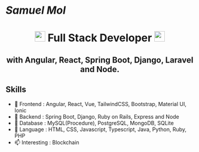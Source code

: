 <h1 align="left">
    <em>Samuel Mol</em>
</h1>

<h1 align="center">
  <img src="https://media.giphy.com/media/hvRJCLFzcasrR4ia7z/giphy.gif" width="28">
    Full Stack Developer
  <img src="https://media.giphy.com/media/hvRJCLFzcasrR4ia7z/giphy.gif" width="28">
</h1>

<h2 align="center">
  with Angular, React, Spring Boot, Django, Laravel and Node.
</h2>

## Skills

- 🌱 Frontend : Angular, React, Vue, TailwindCSS, Bootstrap, Material UI, Ionic
- 🔭 Backend : Spring Boot, Django, Ruby on Rails, Express and Node
- 🧩 Database : MySQL(Procedure), PostgreSQL, MongoDB, SQLite
- 💬 Language : HTML, CSS, Javascript, Typescript, Java, Python, Ruby, PHP
- 📫 Interesting : Blockchain
